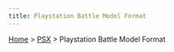```yaml
---
title: Playstation Battle Model Format
---
```


[Home](/ff7-flat-wiki/Main%20Page.md) > [PSX](/ff7-flat-wiki/PSX.md) > Playstation Battle Model Format


